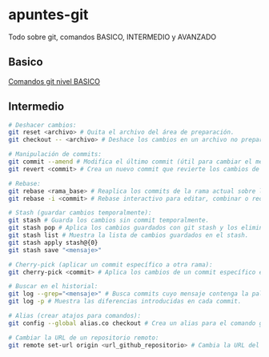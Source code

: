 # apuntes-git
Todo sobre git, comandos BASICO, INTERMEDIO y AVANZADO


## Basico

[Comandos git nivel BASICO](https://github.com/alexchristianqr/apuntes-git/blob/main/README.md)

## Intermedio
```bash
# Deshacer cambios:
git reset <archivo> # Quita el archivo del área de preparación.
git checkout -- <archivo> # Deshace los cambios en un archivo no preparado.
```
```bash
# Manipulación de commits:
git commit --amend # Modifica el último commit (útil para cambiar el mensaje del commit o agregar archivos omitidos).
git revert <commit> # Crea un nuevo commit que revierte los cambios de un commit anterior.
```
```bash
# Rebase:
git rebase <rama_base> # Reaplica los commits de la rama actual sobre la rama base especificada.
git rebase -i <commit> # Rebase interactivo para editar, combinar o reordenar commits.
```
```bash
# Stash (guardar cambios temporalmente):
git stash # Guarda los cambios sin commit temporalmente.
git stash pop # Aplica los cambios guardados con git stash y los elimina de la lista de stash.
git stash list # Muestra la lista de cambios guardados en el stash.
git stash apply stash@{0}
git stash save "<mensaje>"
```
```bash
# Cherry-pick (aplicar un commit específico a otra rama):
git cherry-pick <commit> # Aplica los cambios de un commit específico en la rama actual.
```
```bash
# Buscar en el historial:
git log --grep="<mensaje>" # Busca commits cuyo mensaje contenga la palabra especificada.
git log -p # Muestra las diferencias introducidas en cada commit.
```
```bash
# Alias (crear atajos para comandos):
git config --global alias.co checkout # Crea un alias para el comando git checkout.
```
```bash
# Cambiar la URL de un repositorio remoto:
git remote set-url origin <url_github_repositorio> # Cambia la URL del repositorio remoto.
```